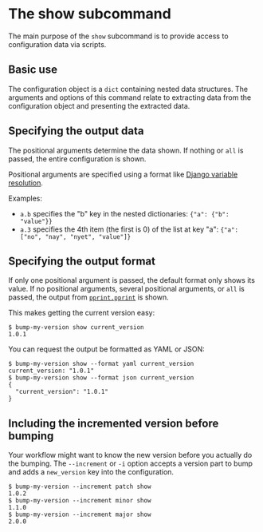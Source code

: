 # The show subcommand

The main purpose of the `show` subcommand is to provide access to configuration data via scripts.

## Basic use

The configuration object is a `dict` containing nested data structures. The arguments and options of this command relate to extracting data from the configuration object and presenting the extracted data. 

## Specifying the output data

The positional arguments determine the data shown. If nothing or `all` is passed, the entire configuration is shown.

Positional arguments are specified using a format like [Django variable resolution](https://docs.djangoproject.com/en/5.0/ref/templates/language/#variables).

Examples:

- `a.b` specifies the "b" key in the nested dictionaries: `{"a": {"b": "value"}}`
- `a.3` specifies the 4th item (the first is 0) of the list at key "a": `{"a": ["no", "nay", "nyet", "value"]}`

## Specifying the output format

If only one positional argument is passed, the default format only shows its value. If no positional arguments, several positional arguments, or `all` is passed, the output from [`pprint.pprint`](https://docs.python.org/3.12/library/pprint.html#pprint.pprint) is shown.

This makes getting the current version easy:

```console
$ bump-my-version show current_version
1.0.1
```

You can request the output be formatted as YAML or JSON:

```console
$ bump-my-version show --format yaml current_version
current_version: "1.0.1"
$ bump-my-version show --format json current_version
{
  "current_version": "1.0.1"
}
```

## Including the incremented version before bumping

Your workflow might want to know the new version before you actually do the bumping. The `--increment` or `-i` option accepts a version part to bump and adds a `new_version` key into the configuration.

```console
$ bump-my-version --increment patch show
1.0.2
$ bump-my-version --increment minor show
1.1.0
$ bump-my-version --increment major show
2.0.0
```
